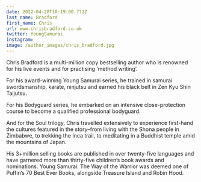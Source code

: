 ```yaml
---
date: 2022-04-28T10:19:00.772Z
last_name: Bradford
first_name: Chris
url: www.chrisbradford.co.uk
twitter: YoungSamurai
instagram:
image: /author_images/chris_bradford.jpg
---
```

Chris Bradford is a multi-million copy bestselling author who is renowned for his live events and for practising ‘method writing’. 

For his award-winning Young Samurai series, he trained in samurai swordsmanship, karate, ninjutsu and earned his black belt in Zen Kyu Shin Taijutsu. 

For his Bodyguard series, he embarked on an intensive close-protection course to become a qualified professional bodyguard. 

And for the Soul trilogy, Chris travelled extensively to experience first-hand the cultures featured in the story–from living with the Shona people in Zimbabwe, to trekking the Inca trail, to meditating in a Buddhist temple amid the mountains of Japan.

His 3+million selling books are published in over twenty-five languages and have garnered more than thirty-five children’s book awards and nominations.  Young Samurai: The Way of the Warrior was deemed one of Puffin’s 70 Best Ever Books, alongside Treasure Island and Robin Hood. 
